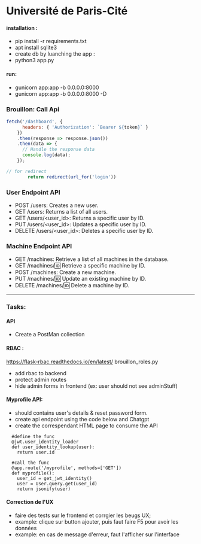 # Université de Paris-Cité

#### installation :

- pip install -r requirements.txt
- apt install sqlite3
- create db by luanching the app :
- python3 app.py


#### run:

- gunicorn app:app -b 0.0.0.0:8000
- gunicorn app:app -b 0.0.0.0:8000 -D

### Brouillon: Call Api

```Javascript
fetch('/dashboard', {
      headers: { 'Authorization': `Bearer ${token}` }
    })
    .then(response => response.json())
    .then(data => {
      // Handle the response data
      console.log(data);
    });

// for redirect
        return redirect(url_for('login'))

```

### User Endpoint API

- POST /users: Creates a new user.
- GET /users: Returns a list of all users.
- GET /users/<user_id>: Returns a specific user by ID.
- PUT /users/<user_id>: Updates a specific user by ID.
- DELETE /users/<user_id>: Deletes a specific user by ID.

### Machine Endpoint API

- GET /machines: Retrieve a list of all machines in the database.
- GET /machines/:id: Retrieve a specific machine by ID.
- POST /machines: Create a new machine.
- PUT /machines/:id: Update an existing machine by ID.
- DELETE /machines/:id: Delete a machine by ID.

---

### Tasks:

#### API

- Create a PostMan collection

#### RBAC :

https://flask-rbac.readthedocs.io/en/latest/
brouillon_roles.py

- add rbac to backend
- protect admin routes
- hide admin forms in frontend (ex: user should not see adminStuff)

#### Myprofile API:

- should contains user's details & reset password form.
- create api endpoint using the code below and Chatgpt
- create the correspendant HTML page to consume the API

```
  #define the func
  @jwt.user_identity_loader
  def user_identity_lookup(user):
    return user.id

  #call the func
  @app.route('/myprofile', methods=['GET'])
  def myprofile():
    user_id = get_jwt_identity()
    user = User.query.get(user_id)
    return jsonify(user)
```

#### Correction de l'UX

- faire des tests sur le frontend et corrgier les beugs UX;
- example: clique sur button ajouter, puis faut faire F5 pour avoir les données
- example: en cas de message d'erreur, faut l'afficher sur l'interface

